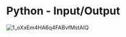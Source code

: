 # Python - Input/Output

![1_oXxEm4HA6q4FABvfMstAIQ](https://github.com/hfakir/alx-higher_level_programming/assets/114278488/423847a9-184a-44e7-90c4-14eb9e3de417)

